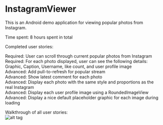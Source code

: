 # InstagramViewer
This is an Android demo application for viewing popular photos from Instagram.

Time spent: 8 hours spent in total

Completed user stories:

Required: User can scroll through current popular photos from Instagram <br />
Required: For each photo displayed, user can see the following details: Graphic, Caption, Username, like count, and user profile image <br />
Advanced: Add pull-to-refresh for popular stream<br />
Advanced: Show latest comment for each photo<br />
Advanced: Display each photo with the same style and proportions as the real Instagram<br />
Advanced: Display each user profile image using a RoundedImageView<br />
Advanced: Display a nice default placeholder graphic for each image during loading<br />

Walkthrough of all user stories:<br />
![alt tag](https://cloud.githubusercontent.com/assets/1085102/5894405/22028010-a4bb-11e4-8cf0-d027b3875a04.gif)
